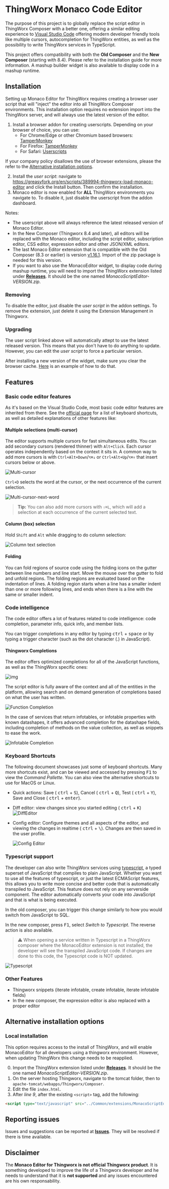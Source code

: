 # ThingWorx Monaco Code Editor

The purpose of this project is to globally replace the script editor in ThingWorx Composer with a better one, offering a similar editing experience to [Visual Studio Code](https://code.visualstudio.com/) offering modern developer friendly tools like multiple cursors, autocompletion for ThingWorx entities, as well as the possibility to write ThingWorx services in TypeScript.

This project offers compatibility with both the **Old Composer** and the **New Composer** (starting with 8.4). Please refer to the installation guide for more information. A mashup builder widget is also available to display code in a mashup runtime.

## Installation

Setting up Monaco Editor for ThingWorx requires creating a browser user script that will "inject" the editor into all ThingWorx Composer environments. This installation option requires no extension import into the ThingWorx server, and will always use the latest version of the editor.

1. Install a browser addon for creating userscripts. Depending on your browser of choice, you can use:
   *  For Chrome/Edge or other Chromium based browsers: [TamperMonkey](https://chrome.google.com/webstore/detail/tampermonkey/dhdgffkkebhmkfjojejmpbldmpobfkfo) 
   *  For Firefox: [TamperMonkey](https://addons.mozilla.org/ro/firefox/addon/tampermonkey/)
   *  For Safari: [Userscripts](https://apps.apple.com/us/app/userscripts/id1463298887?mt=12)

If your company policy disallows the use of browser extensions, please the refer to the [Alternative installation options](#alternative-installation-options).

2. Install the _user script_: navigate to https://greasyfork.org/en/scripts/389994-thingworx-load-monaco-editor and click the Install button. Then confirm the installation.
3. Monaco editor is now enabled for **ALL** ThingWorx environments you navigate to. To disable it, just disable the userscript from the addon dashboard.

Notes:
* The userscript above will always reference the latest released version of Monaco Editor.
* In the New Composer (Thingworx 8.4 and later), all editors will be replaced with the Monaco editor, including the script editor, subscription editor, CSS editor, expression editor and other JSON/XML editors.
* The last Monaco Editor extension that is compatible with the Old Composer (8.3 or earlier) is version [v1.16.1](https://github.com/ptc-iot-sharing/MonacoEditorTWX/releases/tag/v1.16.1). Import of the zip package is needed for this version.
* If you want to also use the MonacoEditor widget, to display code during mashup runtime, you will need to import the ThingWorx extension listed under [**Releases**](https://github.com/ptc-iot-sharing/MonacoEditorTWX/releases). It should be the one named _MonacoScriptEditor-VERSION.zip_.

### Removing

To disable the editor, just disable the _user script_ in the addon settings.
To remove the extension, just delete it using the Extension Management in Thingworx.

### Upgrading

The user script linked above will automatically attept to use the latest released version. This means that you don't have to do anything to update. However, you can edit the _user script_ to force a particular version.

After installing a new version of the widget, make sure you clear the browser cache. [Here](https://en.wikipedia.org/wiki/Wikipedia:Bypass_your_cache#Cache_clearing_and_disabling) is an example of how to do that.

## Features
### Basic code editor features

As it's based on the Visual Studio Code, most basic code editor features are inherited from there. See the [official page](https://code.visualstudio.com/docs/editor/codebasics) for a list of keyboard shortcuts, as well as detailed explanations of other features like:
#### Multiple selections (multi-cursor)

The editor supports multiple cursors for fast simultaneous edits. You can add secondary cursors (rendered thinner) with `Alt+Click`. Each cursor operates independently based on the context it sits in. A common way to add more cursors is with `Ctrl+Alt+Down`/`⌥⌘↓` or `Ctrl+Alt+Up`/`⌥⌘↑` that insert cursors below or above.

![Multi-cursor](https://code.visualstudio.com/assets/docs/editor/codebasics/multicursor.gif)

`Ctrl+D` selects the word at the cursor, or the next occurrence of the current selection.

![Multi-cursor-next-word](https://code.visualstudio.com/assets/docs/editor/codebasics/multicursor-word.gif)

> **Tip:** You can also add more cursors with `⇧⌘L`, which will add a selection at each occurrence of the current selected text.
#### Column (box) selection

Hold `Shift` and `Alt` while dragging to do column selection:

![Column text selection](https://code.visualstudio.com/assets/docs/editor/codebasics/column-select.gif)
#### Folding

You can fold regions of source code using the folding icons on the gutter between line numbers and line start. Move the mouse over the gutter to fold and unfold regions. The folding regions are evaluated based on the indentation of lines. A folding region starts when a line has a smaller indent than one or more following lines, and ends when there is a line with the same or smaller indent.

### Code intelligence

The code editor offers a lot of features related to code intelligence: code completion, parameter info, quick info, and member lists. 

You can trigger completions in any editor by typing <kbd>ctrl</kbd> + <kbd>space</kbd> or by typing a trigger character (such as the dot character (.) in JavaScript).

#### Thingworx Completions

The editor offers optimized completions for all of the JavaScript functions, as well as the ThingWorx specific ones:

![img](https://i.imgur.com/59jpwpZ.gif)

The script editor is fully aware of the context and all of the entities in the platform, allowing search and on demand generation of completions based on what the user has written.

![Function Completion](https://i.imgur.com/oU0m2pc.gif)

In the case of services that return infotables, or infotable properties with known datashapes, it offers advanced completion for the datashape fields, including completion of methods on the value collection, as well as snippets to ease the work.

![Infotable Completion](https://i.imgur.com/TJfJ5sx.gif)


### Keyboard Shortcuts

The following document showcases just some of keyboard shortcuts. Many more shortcuts exist, and can be viewed and accessed by pressing <kbd>F1</kbd> to view the *Command Pallette*. You can also view the alternative shortcuts to use for MacOS or Linux.

* Quick actions: Save ( <kbd>ctrl</kbd> + <kbd>S</kbd>), Cancel ( <kbd>ctrl</kbd> + <kbd>Q</kbd>), Test ( <kbd>ctrl</kbd> + <kbd>Y</kbd>), Save and Close ( <kbd>ctrl</kbd> + <kbd>enter</kbd>).

* Diff editor: view changes since you started editing ( <kbd>ctrl</kbd> + <kbd>K</kbd>)
  ![DiffEditor](http://i.imgur.com/1DywhM7.png)

* Config editor: Configure themes and all aspects of the editor, and viewing the changes in realtime ( <kbd>ctrl</kbd> + <kbd>\\</kbd>). Changes are then saved in the user profile.

  ![Config Editor](https://i.imgur.com/sBCAPP0.png)

### Typescript support

The developer can also write ThingWorx services using [typescript](https://www.typescriptlang.org/), a typed superset of JavaScript that compiles to plain JavaScript. Whether you want to use all the features of typescript, or just the latest ECMAScript features, this allows you to write more concise and better code that is automatically transpiled to JavaScript. This feature does not rely on any serverside component. The editor automatically converts your code into JavaScript and that is what is being executed.

In the old composer, you can trigger this change similarly to how you would switch from JavaScript to SQL.

In the new composer, press <kbd>F1</kbd>, select _Switch to Typescript_. The reverse action is also available.

> :warning: When opening a service written in Typescript in a ThingWorx composer where the MonacoEditor extension is not installed, the developer will see the transpiled JavaScript code. If changes are done to this code, the Typescript code is NOT updated.

![Typescript](https://i.imgur.com/O8SmVih.gif)

### Other Features
* Thingworx snippets (iterate infotable, create infotable, iterate infotable fields)
* In the new composer, the expression editor is also replaced with a proper editor

## Alternative installation options

### Local installation

This option requires access to the install of ThingWorx, and will enable MonacoEditor for all developers using a thingworx environment. However, when updating ThingWorx this change needs to be reapplied.

   0. Import the ThingWorx extension listed under [**Releases**](https://github.com/ptc-iot-sharing/MonacoEditorTWX/releases). It should be the one named _MonacoScriptEditor-VERSION.zip_.
   1. On the server hosting Thingworx, navigate to the tomcat folder, then to `apache-tomcat/webapps/Thingworx/Composer`. 
   2. Edit the file `index.html`.
   3. After _line 9_, after the existing `<script>` tag, add the following: 

   ```html
   <script type="text/javascript" src="../Common/extensions/MonacoScriptEditor/ui/MonacoScriptEditor/newComposer.bundle.js" charset="UTF-8"></script>
   ```

## Reporting issues

Issues and suggestions can be reported at [**Issues**](/ptc-iot-sharing/MonacoEditorTWX/issues). They will be resolved if there is time available.

## Disclaimer

The **Monaco Editor for Thingworx is not official Thingworx product**. It is something developed to improve the life of a Thingworx developer and he needs to understand that it is **not supported** and any issues encountered are his own responsability.

